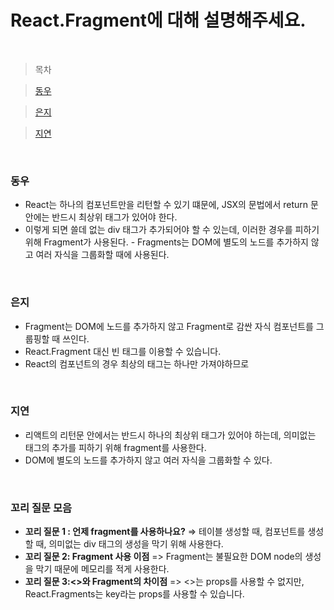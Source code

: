 # React.Fragment에 대해 설명해주세요.

<br />

> 목차

> [동우](#동우)

> [은지](#은지)

> [지연](#지연)

<br />

### 동우

- React는 하나의 컴포넌트만을 리턴할 수 있기 떄문에, JSX의 문법에서 return 문 안에는 반드시 최상위 태그가 있어야 한다.
- 이렇게 되면 쓸데 없는 div 태그가 추가되어야 할 수 있는데, 이러한 경우를 피하기 위해 Fragment가 사용된다.
  - Fragments는 DOM에 별도의 노드를 추가하지 않고 여러 자식을 그룹화할 때에 사용된다.

<br />

### 은지

- Fragment는 DOM에 노드를 추가하지 않고 Fragment로 감싼 자식 컴포넌트를 그룹핑할 때 쓰인다.
- React.Fragment 대신 빈 태그를 이용할 수 있습니다.
- React의 컴포넌트의 경우 최상의 태그는 하나만 가져야하므로

<br />

### 지연

- 리액트의 리턴문 안에서는 반드시 하나의 최상위 태그가 있어야 하는데, 의미없는 태그의 추가를 피하기 위해 fragment를 사용한다.
- DOM에 별도의 노드를 추가하지 않고 여러 자식을 그룹화할 수 있다.

<br />

### 꼬리 질문 모음

- **꼬리 질문 1 : 언제 fragment를 사용하나요?**
  ⇒ 테이블 생성할 때, 컴포넌트를 생성할 때, 의미없는 div 태그의 생성을 막기 위해 사용한다.
- **꼬리 질문 2: Fragment 사용 이점**
  => Fragment는 불필요한 DOM node의 생성을 막기 때문에 메모리를 적게 사용한다.
- **꼬리 질문 3:<>와 Fragment의 차이점**
  => <>는 props를 사용할 수 없지만, React.Fragments는 key라는 props를 사용할 수 있습니다.
